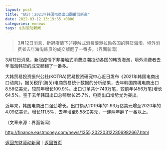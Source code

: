 ```yaml
---
layout: post
title: "统计：2021年韩国电商出口翻番创新高"
date: 2022-03-12 13:19:35 +0800
categories: emnews
tags: 东财滚动新闻
---
```

> 3月12日消息，新冠疫情下非接触式消费浪潮拉动各国的韩货海淘，境外消费者去年海淘韩货的成交额翻了一番多。（界面新闻）

<p>3月12日消息，新冠疫情下非接触式消费浪潮拉动各国的韩货海淘，境外消费者去年海淘韩货的成交额翻了一番多。</p>
 <p>大韩贸易投资振兴公社(KOTRA)贸易投资研究中心近日发布《2021年韩国电商出口动向》，据关税厅(海关)电商贸易统计数据的分析结果，去年韩国跨境电商出口8.58亿美元，较前年增长109.9%。出口订单共计749万笔，较前年(456万笔)增长64.5%。鉴于去年韩国出口总额增长25.7%，电商出口增势尤为突出。</p>
 <p>近年来，韩国电商出口强劲增长。出口额从2019年的1.93万亿美元增至2020年的4.09亿美元，增长111.5%，去年增至8.58亿美元，一连两年翻了一番以上。</p><p class="em_media">（文章来源：界面新闻）</p>

<http://finance.eastmoney.com/news/1355,202203122306982667.html>

[返回东财滚动新闻](//finews.withounder.com/emnews/)｜[返回首页](//finews.withounder.com/)